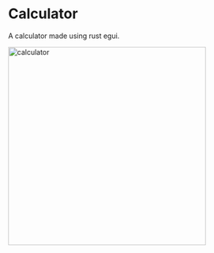 # Calculator

A calculator made using rust egui.

<img width="400" alt="calculator" src="https://user-images.githubusercontent.com/112485825/211178295-aa8ba658-95dc-4134-ae13-547800993f86.png">
